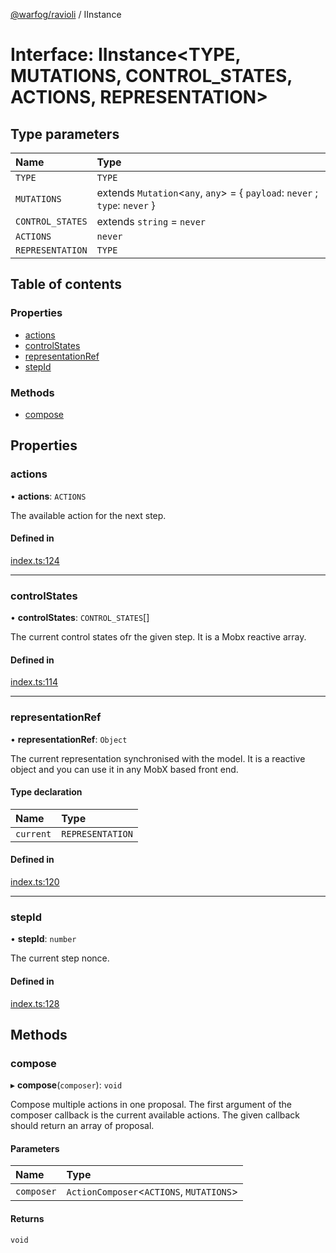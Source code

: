 [@warfog/ravioli](../README.md) / IInstance

# Interface: IInstance<TYPE, MUTATIONS, CONTROL_STATES, ACTIONS, REPRESENTATION\>

## Type parameters

| Name | Type |
| :------ | :------ |
| `TYPE` | `TYPE` |
| `MUTATIONS` | extends `Mutation`<`any`, `any`\> = { `payload`: `never` ; `type`: `never`  } |
| `CONTROL_STATES` | extends `string` = `never` |
| `ACTIONS` | `never` |
| `REPRESENTATION` | `TYPE` |

## Table of contents

### Properties

- [actions](IInstance.md#actions)
- [controlStates](IInstance.md#controlstates)
- [representationRef](IInstance.md#representationref)
- [stepId](IInstance.md#stepid)

### Methods

- [compose](IInstance.md#compose)

## Properties

### actions

• **actions**: `ACTIONS`

The available action for the next step.

#### Defined in

[index.ts:124](https://github.com/dagatsoin/ravioli/blob/ccd7938/src/api/index.ts#L124)

___

### controlStates

• **controlStates**: `CONTROL_STATES`[]

The current control states ofr the given step. It is a Mobx reactive array.

#### Defined in

[index.ts:114](https://github.com/dagatsoin/ravioli/blob/ccd7938/src/api/index.ts#L114)

___

### representationRef

• **representationRef**: `Object`

The current representation synchronised with the model.
It is a reactive object and you can use it in any MobX based
front end.

#### Type declaration

| Name | Type |
| :------ | :------ |
| `current` | `REPRESENTATION` |

#### Defined in

[index.ts:120](https://github.com/dagatsoin/ravioli/blob/ccd7938/src/api/index.ts#L120)

___

### stepId

• **stepId**: `number`

The current step nonce.

#### Defined in

[index.ts:128](https://github.com/dagatsoin/ravioli/blob/ccd7938/src/api/index.ts#L128)

## Methods

### compose

▸ **compose**(`composer`): `void`

Compose multiple actions in one proposal.
The first argument of the composer callback is the current available actions.
The given callback should return an array of proposal.

#### Parameters

| Name | Type |
| :------ | :------ |
| `composer` | `ActionComposer`<`ACTIONS`, `MUTATIONS`\> |

#### Returns

`void`
